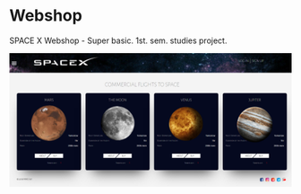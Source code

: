 # Webshop
SPACE X Webshop - Super basic. 1st. sem. studies project.

![Screenshot](img/Capture.PNG?raw=true "Title")
